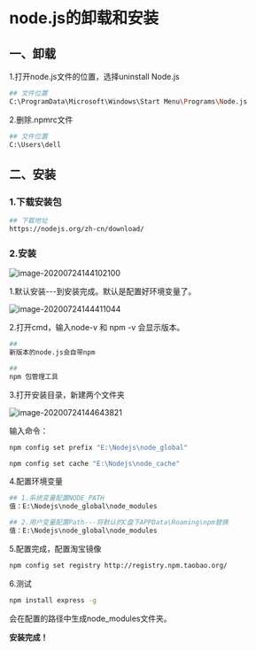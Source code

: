 # node.js的卸载和安装

## 一、卸载

1.打开node.js文件的位置，选择uninstall Node.js

```bash
## 文件位置
C:\ProgramData\Microsoft\Windows\Start Menu\Programs\Node.js
```

2.删除.npmrc文件

```bash
## 文件位置
C:\Users\dell
```



## 二、安装

### 1.下载安装包

```bash
## 下载地址
https://nodejs.org/zh-cn/download/
```

### 2.安装

![image-20200724144102100](https://i.loli.net/2020/07/24/nawADFPc7dtylBC.png)

1.默认安装---到安装完成。默认是配置好环境变量了。

![image-20200724144411044](https://i.loli.net/2020/07/24/5i6QWCJvPXEngqB.png)

2.打开cmd，输入node-v    和 npm -v 会显示版本。

```bash
## 
新版本的node.js会自带npm

## 
npm 包管理工具
```

3.打开安装目录，新建两个文件夹

![image-20200724144643821](https://i.loli.net/2020/07/24/54ZOl8onwQvBF3E.png)

输入命令：

```bash
npm config set prefix "E:\Nodejs\node_global"

npm config set cache "E:\Nodejs\node_cache"
```

4.配置环境变量

```bash
## 1.系统变量配置NODE_PATH
值：E:\Nodejs\node_global\node_modules

## 2.用户变量配置Path---将默认的C盘下APPData\Roaming\npm替换
值：E:\Nodejs\node_global\node_modules
```

5.配置完成，配置淘宝镜像

```bash
npm config set registry http://registry.npm.taobao.org/
```

6.测试

```bash
npm install express -g
```

会在配置的路径中生成node_modules文件夹。

**安装完成！**